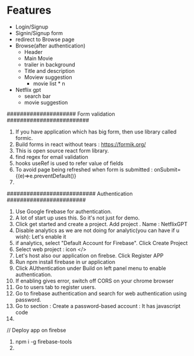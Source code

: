 # Features
- Login/Signup
 - Signin/Signup form
 - redirect to Browse page
- Browse(after authentication)
  - Header
  - Main Movie
   - trailer in background
   - Title and description
   - Moview suggestion
      - movie list * n
- Netflix gpt
  - search bar
   - movie suggestion

##################### Form validation #########################

1. If you have application which has big form, then use library called formic.
2. Build forms in react without tears : https://formik.org/    
3. This is open source react form library.
4. find regex for email validation  
5. hooks useRef is used to refer value of fields   
6. To avoid page being refreshed when form is submitted : onSubmit={(e)=>e.preventDefault()}
7. 

########################### Authentication ########################
1. Use Google firebase for authentication.
2. A lot of start up uses this. So it's not just for demo.
3. Click get started and create a project. Add project . Name : NetflixGPT
4. Disable analytics as we are not doing for analytic(you can have if u wish): Let's enable it
5. if analytics, select "Default Account for Firebase". Click Create Project
6. Select web project : icon </>
7. Let's host also our application on firebse. Click Register APP
8. Run npm install firebase in ur application
9. Click AUthentication under Build on left panel menu to enable authentication.
10. If enabling gives error, switch off CORS on your chrome browser
11. Go to users tab to register users.
12. Go to firebase authentication and search for web authentication using password.
13. Go to section : Create a password-based account : It has javascript code
14. 

// Deploy app on firebse
1. npm i -g firebase-tools
2. 






